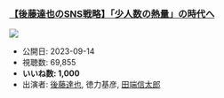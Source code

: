 ### [【後藤達也のSNS戦略】「少人数の熱量」の時代へ](https://www.youtube.com/watch?v=4h8VNNJWhWU)
[![](https://img.youtube.com/vi/4h8VNNJWhWU/sddefault.jpg)](https://www.youtube.com/watch?v=4h8VNNJWhWU)
-   公開日: 2023-09-14
-   視聴数: 69,855
-   **いいね数: 1,000**
-   出演者: [後藤達也](/rehacq_fan/people/後藤達也 "wikilink"), 徳力基彦, [田端信太郎](/rehacq_fan/people/田端信太郎 "wikilink")
